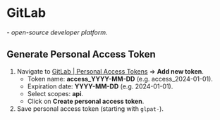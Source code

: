 # GitLab

*- open-source developer platform.*

## Generate Personal Access Token

1. Navigate to [GitLab | Personal Access Tokens](https://gitlab.com/-/profile/personal_access_tokens/) => **Add new token**.
    - Token name: **access_YYYY-MM-DD** (e.g. access\_2024-01-01).
    - Expiration date: **YYYY-MM-DD** (e.g. 2024-01-01).
    - Select scopes: **api**.
    - Click on **Create personal access token**.
1. Save personal access token (starting with `glpat-`).
